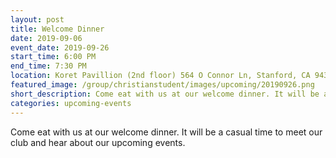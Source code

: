 ```yaml
---
layout: post
title: Welcome Dinner
date: 2019-09-06
event_date: 2019-09-26
start_time: 6:00 PM
end_time: 7:30 PM
location: Koret Pavillion (2nd floor) 564 O Connor Ln, Stanford, CA 94305
featured_image: /group/christianstudent/images/upcoming/20190926.png
short_description: Come eat with us at our welcome dinner. It will be a casual time to meet our club and hear about our upcoming events. 
categories: upcoming-events
---
```

Come eat with us at our welcome dinner. It will be a casual time to meet our club and hear about our upcoming events. 